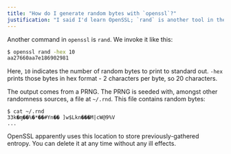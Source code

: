 ```yaml
---
title: "How do I generate random bytes with `openssl`?"
justification: "I said I'd learn OpenSSL; `rand` is another tool in the toolbox"
---
```


Another command in `openssl` is `rand`. We invoke it like this:

```bash
$ openssl rand -hex 10
aa27660aa7e186902981
```

Here, `10` indicates the number of random bytes to print to standard out. `-hex` prints those bytes in hex format - 2 characters per byte, so 20 characters.

The output comes from a PRNG. The PRNG is seeded with, amongst other randomness sources, a file at `~/.rnd`. This file contains random bytes:

```
$ cat ~/.rnd
33k�ɱ��%�*��#Yn�� ]w$Lkn���M|cW@9%V
...
```

OpenSSL apparently uses this location to store previously-gathered entropy. You can delete it at any time without any ill effects.
